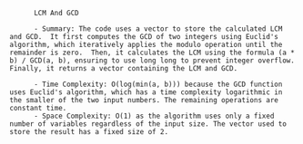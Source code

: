 
          LCM And GCD

          - Summary: The code uses a vector to store the calculated LCM and GCD.  It first computes the GCD of two integers using Euclid's algorithm, which iteratively applies the modulo operation until the remainder is zero.  Then, it calculates the LCM using the formula (a * b) / GCD(a, b), ensuring to use long long to prevent integer overflow. Finally, it returns a vector containing the LCM and GCD.

          - Time Complexity: O(log(min(a, b))) because the GCD function uses Euclid's algorithm, which has a time complexity logarithmic in the smaller of the two input numbers. The remaining operations are constant time.
          - Space Complexity: O(1) as the algorithm uses only a fixed number of variables regardless of the input size. The vector used to store the result has a fixed size of 2.
          